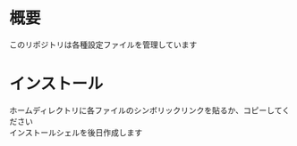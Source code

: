 
概要
================================================================================
このリポジトリは各種設定ファイルを管理しています

インストール
================================================================================
ホームディレクトリに各ファイルのシンボリックリンクを貼るか、コピーしてください  
インストールシェルを後日作成します


